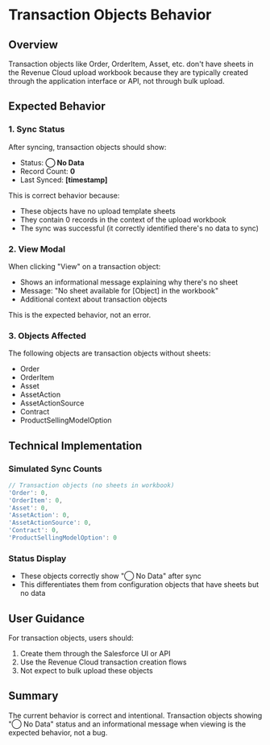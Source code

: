 # Transaction Objects Behavior

## Overview
Transaction objects like Order, OrderItem, Asset, etc. don't have sheets in the Revenue Cloud upload workbook because they are typically created through the application interface or API, not through bulk upload.

## Expected Behavior

### 1. Sync Status
After syncing, transaction objects should show:
- Status: **◯ No Data** 
- Record Count: **0**
- Last Synced: **[timestamp]**

This is correct behavior because:
- These objects have no upload template sheets
- They contain 0 records in the context of the upload workbook
- The sync was successful (it correctly identified there's no data to sync)

### 2. View Modal
When clicking "View" on a transaction object:
- Shows an informational message explaining why there's no sheet
- Message: "No sheet available for [Object] in the workbook"
- Additional context about transaction objects

This is the expected behavior, not an error.

### 3. Objects Affected
The following objects are transaction objects without sheets:
- Order
- OrderItem
- Asset
- AssetAction
- AssetActionSource
- Contract
- ProductSellingModelOption

## Technical Implementation

### Simulated Sync Counts
```javascript
// Transaction objects (no sheets in workbook)
'Order': 0,
'OrderItem': 0,
'Asset': 0,
'AssetAction': 0,
'AssetActionSource': 0,
'Contract': 0,
'ProductSellingModelOption': 0
```

### Status Display
- These objects correctly show "◯ No Data" after sync
- This differentiates them from configuration objects that have sheets but no data

## User Guidance
For transaction objects, users should:
1. Create them through the Salesforce UI or API
2. Use the Revenue Cloud transaction creation flows
3. Not expect to bulk upload these objects

## Summary
The current behavior is correct and intentional. Transaction objects showing "◯ No Data" status and an informational message when viewing is the expected behavior, not a bug.